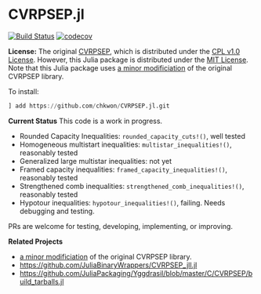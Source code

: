 # CVRPSEP.jl

[![Build Status](https://github.com/chkwon/CVRPSEP.jl/workflows/CI/badge.svg?branch=master)](https://github.com/chkwon/CVRPSEP.jl/actions?query=workflow%3ACI)
[![codecov](https://codecov.io/gh/chkwon/CVRPSEP.jl/branch/master/graph/badge.svg)](https://codecov.io/gh/chkwon/CVRPSEP.jl)


**License:** 
The original [CVRPSEP](https://econ.au.dk/research/researcher-websites/jens-lysgaard/cvrpsep/), which is distributed under the [CPL v1.0 License](https://github.com/chkwon/CVRPSEP/blob/main/LICENSE). 
However, this Julia package is distributed under the [MIT License](https://github.com/chkwon/CVRPSEP.jl/blob/master/LICENSE).
Note that this Julia package uses [a minor modificiation](https://github.com/chkwon/CVRPSEP) of the original CVRPSEP library.

To install:
```julia
] add https://github.com/chkwon/CVRPSEP.jl.git
```

**Current Status**
This code is a work in progress.

- Rounded Capacity Inequalities: `rounded_capacity_cuts!()`, well tested
- Homogeneous multistart inequalities: `multistar_inequalities!()`, reasonably tested
- Generalized large multistar inequalities: not yet
- Framed capacity inequalities: `framed_capacity_inequalities!()`, reasonably tested
- Strengthened comb inequalities: `strengthened_comb_inequalities!()`, reasonably tested
- Hypotour inequalities: `hypotour_inequalities!()`, failing. Needs debugging and testing.

PRs are welcome for testing, developing, implementing, or improving.


**Related Projects**
- [a minor modificiation](https://github.com/chkwon/CVRPSEP) of the original CVRPSEP library.
- https://github.com/JuliaBinaryWrappers/CVRPSEP_jll.jl
- https://github.com/JuliaPackaging/Yggdrasil/blob/master/C/CVRPSEP/build_tarballs.jl

  
